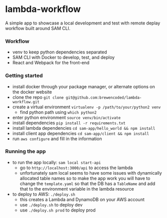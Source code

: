 # lambda-workflow

A simple app to showcase a local development and test with remote deplay workflow built around SAM CLI.

### Workflow
 - venv to keep python dependencies separated
 - SAM CLI with Docker to develop, test, and deploy
 - React and Webpack for the front-end

### Getting started
 - install docker through your package manager, or alternate options on the docker website
 - clone the repo `git clone git@github.com:brewencoded/lambda-workflow.git`
 - create a virtual environment `virtualenv -p /path/to/your/python2 venv`
   - find python path using `which python2`
 - enter python environment `source venv/bin/activate`
 - install dependencies `pip install -r requirements.txt`
 - install lambda dependencies `cd sam-app/hello_world && npm install`
 - install client app dependencies `cd sam-app/client && npm install`
 - run `aws configure` and fill in the information

### Running the app
 - to run the app locally: `sam local start-api`
   - go to `http://localhost:3000/api` to access the lambda
   - unfortunately sam local seems to have some issues with dynamically allocated table names so to make the app work you will have to change the `template.yaml` so that the DB has a `TableName` and add that to the environment variable in the lambda resource
 - to deploy to AWS: `./deploy.sh`
   - this creates a Lambda and DynamoDB on your AWS account
   - use `./deploy.sh` to deploy dev
   - use `./deploy.sh prod` to deploy prod
